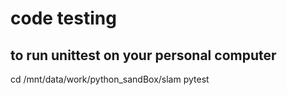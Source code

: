 # code testing

## to run unittest on your personal computer
cd /mnt/data/work/python_sandBox/slam
pytest
